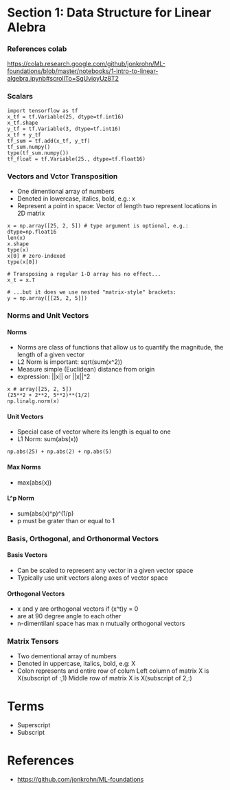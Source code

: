 # Section 1: Data Structure for Linear Alebra

### References colab
https://colab.research.google.com/github/jonkrohn/ML-foundations/blob/master/notebooks/1-intro-to-linear-algebra.ipynb#scrollTo=SgUvioyUz8T2

### Scalars
```
import tensorflow as tf
x_tf = tf.Variable(25, dtype=tf.int16)
x_tf.shape
y_tf = tf.Variable(3, dtype=tf.int16)
x_tf + y_tf
tf_sum = tf.add(x_tf, y_tf)
tf_sum.numpy()
type(tf_sum.numpy())
tf_float = tf.Variable(25., dtype=tf.float16)
```

### Vectors and Vctor Transposition
- One dimentional array of numbers
- Denoted in lowercase, italics, bold, e.g.: x
- Represent a point in space: Vector of length two represent locations in 2D matrix
```
x = np.array([25, 2, 5]) # type argument is optional, e.g.: dtype=np.float16
len(x)
x.shape
type(x)
x[0] # zero-indexed
type(x[0])
```

```
# Transposing a regular 1-D array has no effect...
x_t = x.T

# ...but it does we use nested "matrix-style" brackets: 
y = np.array([[25, 2, 5]])
```

### Norms and Unit Vectors
#### Norms
- Norms are class of functions that allow us to quantify the magnitude, the length of a given vector
- L2 Norm is important: sqrt(sum(x^2))
- Measure simple (Euclidean) distance from origin
- expression: ||x|| or ||x||^2
```
x # array([25, 2, 5])
(25**2 + 2**2, 5**2)**(1/2)
np.linalg.norm(x)
```
#### Unit Vectors
- Special case of vector where its length is equal to one
- L1 Norm: sum(abs(x))
```
np.abs(25) + np.abs(2) + np.abs(5)
```
#### Max Norms
- max(abs(x))
#### L^p Norm
- sum(abs(x)^p)^(1/p)
- p must be grater than or equal to 1

### Basis, Orthogonal, and Orthonormal Vectors
#### Basis Vectors
- Can be scaled to represent any vector in a given vector space
- Typically use unit vectors along axes of vector space

#### Orthogonal Vectors
- x and y are orthogonal vectors if (x^t)y = 0
- are at 90 degree angle to each other
- n-dimentilanl space has max n mutually orthogonal vectors

### Matrix Tensors
- Two dementional array of numbers
- Denoted in uppercase, italics, bold, e.g: X
- Colon represents and entire row of colum
  Left column of matrix X is X(subscript of :,1)
  Middle row of matrix X is X(subscript of 2,:)
  







# Terms
- Superscript
- Subscript

# References
- https://github.com/jonkrohn/ML-foundations
